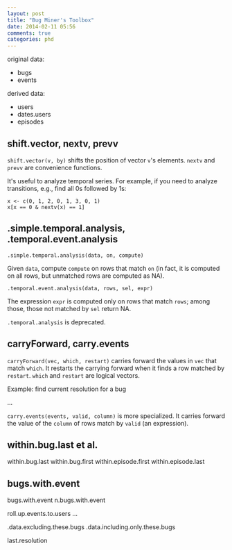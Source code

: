 ```yaml
---
layout: post
title: "Bug Miner's Toolbox"
date: 2014-02-11 05:56
comments: true
categories: phd
---
```


original data:

* bugs
* events

derived data:

* users
* dates.users
* episodes

## shift.vector, nextv, prevv

`shift.vector(v, by)` shifts the position of vector `v`'s elements. `nextv` and `prevv` are convenience functions.

It's useful to analyze temporal series. For example, if you need to analyze transitions, e.g., find all 0s followed by 1s:

```
x <- c(0, 1, 2, 0, 1, 3, 0, 1)
x[x == 0 & nextv(x) == 1]
```

## .simple.temporal.analysis, .temporal.event.analysis

`.simple.temporal.analysis(data, on, compute)`

Given `data`, compute `compute` on rows that match `on` (in fact, it is computed on all rows, but unmatched rows are computed as NA).

`.temporal.event.analysis(data, rows, sel, expr)`

The expression `expr` is computed only on rows that match `rows`; among those, those not matched by `sel` return NA.

`.temporal.analysis` is deprecated.

## carryForward, carry.events

`carryForward(vec, which, restart)` carries forward the values in `vec` that match `which`. It restarts the carrying forward when it finds a row matched by `restart`. `which` and `restart` are logical vectors.

Example: find current resolution for a bug

...

`carry.events(events, valid, column)` is more specialized. It carries forward the value of the `column` of rows match by `valid` (an expression).


## within.bug.last et al.

within.bug.last
within.bug.first
within.episode.first
within.episode.last

## bugs.with.event

bugs.with.event
n.bugs.with.event

roll.up.events.to.users ...

.data.excluding.these.bugs
.data.including.only.these.bugs

last.resolution
